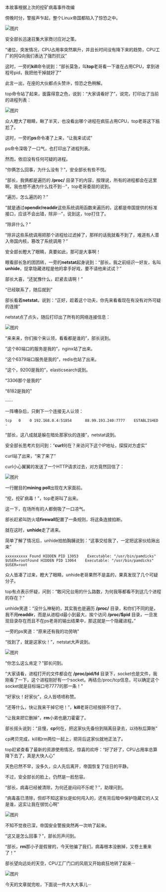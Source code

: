 本故事根据上次的挖矿病毒事件改编

傍晚时分，警报声乍起，整个Linux帝国都陷入了惊恐之中。

![图片](image/640-1639329039485196.webp)

安全部长迅速召集大家商讨应对之策。

“诸位，突发情况，CPU占用率突然飙升，并且长时间没有降下来的趋势，CPU工厂的阿Q向我们表达了强烈抗议”

这时，一旁的**kill**命令说到：“部长莫急，叫**top**老哥看一下谁在占用CPU，拿到进程号pid，我把他干掉就好了”

此言一出，在座的大伙都点头赞许，惊恐之色稍解。

top命令站了起来，面露得意之色，说到：“大家请看好了”，说完，打印出了当前的进程列表：

![图片](image/640-1639329039485197.webp)

众人瞪大了眼睛，瞅了半天，也没看出哪个进程在疯狂占用CPU，top老哥这下尴尬了。

这时，一旁的**ps**命令凑了上来，“让我来试试”

ps命令深吸了一口气，也打印出了进程列表。

然而，依旧没有任何可疑的进程。

“你俩怎么回事，为什么没有？”，安全部长有些不悦。

“部长，我俩都是遍历的 **/proc/** 目录下的内容，按理说，所有的进程都会在这里啊，我也想不通为什么找不到···”，top老哥委屈的说到。

“遍历，怎么遍历的？”

“就是通过**opendir/readdir**这些系统调用函数来遍历的，这都是帝国提供的标准接口，应该不会出错，除非···”，说到这，top打住了。

“除非什么？”

“除非这些系统调用把那个进程给过滤掉了，那样的话我就看不到了，难道有人潜入帝国内核，篡改了系统调用？”

安全部长瞪大了眼睛，真要如此，那可是大事啊！

眼看部长急的团团转，一旁的**netstat**起身说到：“部长，我之前结识一好友，名叫**unhide**，捉拿隐藏进程是他的拿手好戏，要不请他来试试？”

部长大喜，“还犹豫什么，赶紧去请啊！”

“已经联系了，随后就到”

部长看着**netstat**，说到：“正好，趁着这个功夫，你先来看看现在有没有对外可疑的连接”

netstat点了点头，随后打印出了所有的网络连接信息：

![图片](image/640-1639329039485198.webp)

“来来来，你们挨个来认领，看看都是谁的”，部长说到。

“这个80端口的服务是我的”，nginx站了出来。

“这个6379端口服务是我的”，redis也站了出来。

“这个，9200是我的”，elasticsearch说到。

“3306那个是我的”

“8182是我的”

······

一阵嘈杂后，只剩下一个连接无人认领：

```
tcp   0    0 192.168.0.4:51854      88.99.193.240:7777    ESTABLISHED  -
```

“部长，这八成就是躲在暗处那家伙的连接”，netstat说到。

安全部长思考片刻问到：“**curl**何在？来访问下这个IP地址，探探对方虚实”

curl站了出来，“来了来了”

curl小心翼翼的发送了一个HTTP请求过去，对方竟然回信了：

![图片](image/640-1639329039485199.webp)

一行醒目的**mining poll**出现在大家面前。

“挖，挖矿病毒！”，top老哥叫了出来。

这一下，在场所有的人都倒吸了一口凉气。

部长赶紧叫防火墙**firewall**配置了一条规则，将这条连接掐断。

就在这时，**unhide**走了进来。

简单了解了情况后，unhide拍拍胸脯说到：“这事交给我了，一定把这家伙给揪出来”

```
xxxxxxxxxx Found HIDDEN PID 13053    Executable: "/usr/bin/pamdicks"    $USER=rootFound HIDDEN PID 13064    Executable: "/usr/bin/pamdicks"    $USER=root
```

众人皆凑了过来，瞪大了眼睛，unhide老哥果然不是盖的，果真发现了几个可疑分子。

top有点表示怀疑，问到：“敢问兄台用的什么路数，为何我等都看不到这几个进程的存在？”

unhide笑道：“没什么神秘的，其实我也是遍历 **/proc/** 目录，和你们不同的是，我不用**readdir**，而是从进程id最小到最大，挨个访问 **/proc/$pid** 目录，一旦发现目录存在而且不在ps老哥的输出结果中，那这就是一个隐藏进程。”

一旁的ps笑道：“原来还有我的功劳呐”

“找到了，就是这家伙！”，netstat大声说到。

![图片](image/640-1639329039485200.webp)

“你怎么这么肯定？”部长问到。

“大家请看，进程打开的文件都会在 **/proc/pid/fd** 目录下，socket也是文件，我刚看了一下，这个进程刚好有一个socket。再结合/proc/tcp信息，可以确定这个socket就是目标端口号7777的那一条！”

“好家伙！好家伙”，众人皆啧啧称赞。

“还等什么，快让我来干掉它吧！”，**kill**老哥已经按捺不住了。

“让我来把它删掉”，**rm**小弟也磨刀霍霍了。

部长摇头说到：“且慢，**cp**何在，把这家伙先备份到隔离目录去，以待秋后算账”

cp拷贝完成，kill和rm两位一起上，把背后这家伙就地正法了。

top赶紧查看了最新的资源使用情况，惊喜的欢呼：“好了好了，CPU占用率总算降下去了，真是大快人心”

天色已然不早，没多久，众人先后离开，帝国恢复了往日的平静。

不过，安全部长的脸上，仍然是一脸愁容。

“部长，病毒已经被清除，为何还是闷闷不乐呢？”，助理问到。

“病毒虽已清除，但却不知这家伙是如何闯入的，还有背后暗中保护隐藏它的人又是谁，这实让我在很忧心啊”

![图片](image/640-1639329039485201.webp)

不知不觉夜已深，帝国安全警报突然再一次响了起来。

“这又是怎么回事？”，部长厉声问到。

“部长，**rm**那小子是假冒的，今天他骗了我们，病毒根本没删掉，又卷土重来了！”

部长望向远处的天空，CPU工厂门口的风扇又开始疯狂地转了起来···



![图片](image/640-1639329039485202.webp)



今天的文章就完啦，下面说一件大大大事儿···